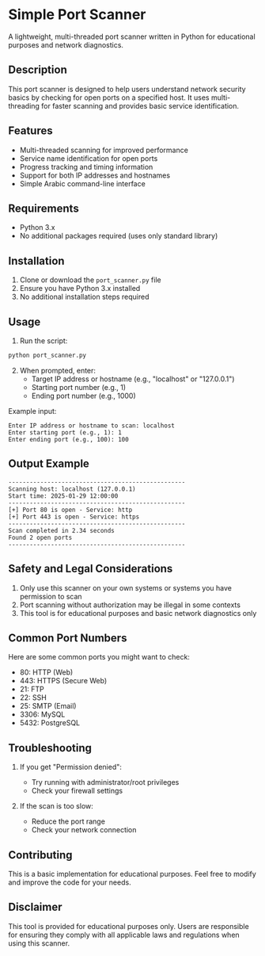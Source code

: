 # Simple Port Scanner

A lightweight, multi-threaded port scanner written in Python for educational purposes and network diagnostics.

## Description

This port scanner is designed to help users understand network security basics by checking for open ports on a specified host. It uses multi-threading for faster scanning and provides basic service identification.

## Features

- Multi-threaded scanning for improved performance
- Service name identification for open ports
- Progress tracking and timing information
- Support for both IP addresses and hostnames
- Simple Arabic command-line interface

## Requirements

- Python 3.x
- No additional packages required (uses only standard library)

## Installation

1. Clone or download the `port_scanner.py` file
2. Ensure you have Python 3.x installed
3. No additional installation steps required

## Usage

1. Run the script:
```bash
python port_scanner.py
```

2. When prompted, enter:
   - Target IP address or hostname (e.g., "localhost" or "127.0.0.1")
   - Starting port number (e.g., 1)
   - Ending port number (e.g., 1000)

Example input:
```
Enter IP address or hostname to scan: localhost
Enter starting port (e.g., 1): 1
Enter ending port (e.g., 100): 100
```

## Output Example

```
--------------------------------------------------
Scanning host: localhost (127.0.0.1)
Start time: 2025-01-29 12:00:00
--------------------------------------------------
[+] Port 80 is open - Service: http
[+] Port 443 is open - Service: https
--------------------------------------------------
Scan completed in 2.34 seconds
Found 2 open ports
--------------------------------------------------
```

## Safety and Legal Considerations

1. Only use this scanner on your own systems or systems you have permission to scan
2. Port scanning without authorization may be illegal in some contexts
3. This tool is for educational purposes and basic network diagnostics only

## Common Port Numbers

Here are some common ports you might want to check:
- 80: HTTP (Web)
- 443: HTTPS (Secure Web)
- 21: FTP
- 22: SSH
- 25: SMTP (Email)
- 3306: MySQL
- 5432: PostgreSQL

## Troubleshooting

1. If you get "Permission denied":
   - Try running with administrator/root privileges
   - Check your firewall settings

2. If the scan is too slow:
   - Reduce the port range
   - Check your network connection

## Contributing

This is a basic implementation for educational purposes. Feel free to modify and improve the code for your needs.

## Disclaimer

This tool is provided for educational purposes only. Users are responsible for ensuring they comply with all applicable laws and regulations when using this scanner.
